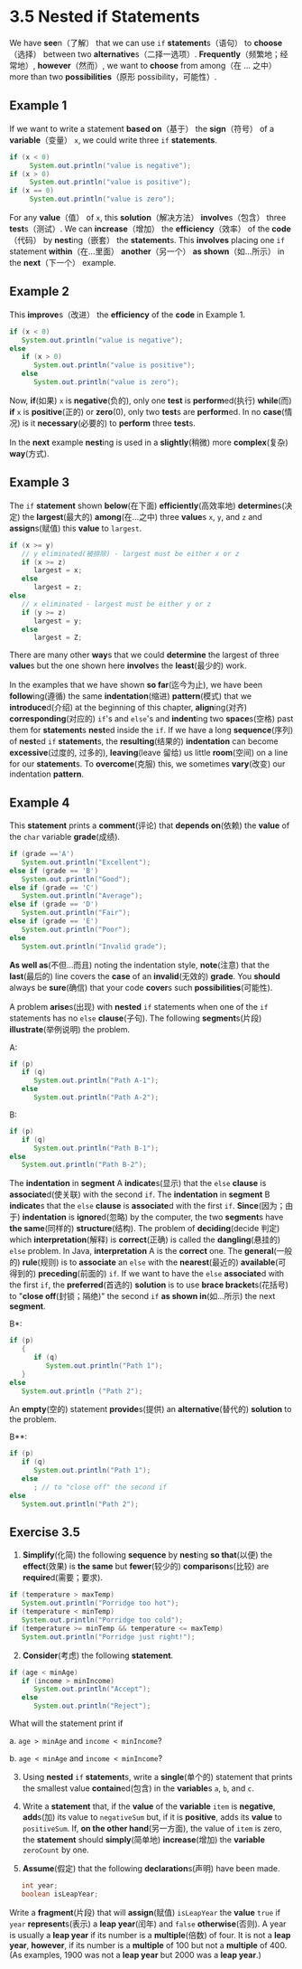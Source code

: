 # 3.5 Nested if Statements

We have **see**n（了解） that we can use `if` **statement**s（语句） to **choose**（选择） between two **alternative**s（二择一选项）. **Frequently**（频繁地；经常地）, **however**（然而）, we want to **choose** from among（在 ... 之中） more than two **possibilities**（原形 possibility，可能性）.

## Example 1

If we want to write a statement **based on**（基于） the **sign**（符号） of a **variable**（变量） `x`, we could write three `if` **statements**.

```java
if (x < 0)
     System.out.println("value is negative");
if (x > 0)
     System.out.println("value is positive");
if (x == 0)
     System.out.println("value is zero");
```

For any **value**（值） of `x`, this **solution**（解决方法） **involve**s（包含） three **test**s（测试）. We can **increase**（增加） the **efficiency**（效率） of the **code**（代码） by **nest**ing（嵌套） the **statement**s. This **involves** placing one `if` statement **within**（在...里面） **another**（另一个） **as shown**（如...所示） in the **next**（下一个） example.

## Example 2

This **improve**s（改进） the **efficiency** of the **code** in Example 1.

```java
if (x < 0)
   System.out.println("value is negative");
else
   if (x > 0)
      System.out.println("value is positive");
   else
      System.out.println("value is zero");
```
 
Now, **if**(如果) `x` is **negative**(负的), only one **test** is **perform**ed(执行) **while**(而) **if** `x` is **positive**(正的) or **zero**(0), only two **test**s are **perform**ed. In no **case**(情况) is it **necessary**(必要的) to **perform** three **test**s.
 
In the **next** example **nest**ing is used in a **slightly**(稍微) more **complex**(复杂) **way**(方式).

## Example 3

The `if` **statement** shown **below**(在下面) **efficiently**(高效率地) **determine**s(决定) the **largest**(最大的) **among**(在...之中) three **value**s `x`, `y`, and `z` and **assign**s(赋值) this **value** to `largest`.

```java
if (x >= y)
   // y eliminated(被排除) - largest must be either x or z
   if (x >= z)
      largest = x;
   else
      largest = z;
else 
   // x eliminated - largest must be either y or z
   if (y >= z)
      largest = y;
   else
      largest = Z;
```
      
There are many other **way**s that we could **determine** the largest of three **value**s but the one shown here **involve**s the **least**(最少的) work. 

In the examples that we have shown **so far**(迄今为止), we have been **follow**ing(遵循) the same **indentation**(缩进) **pattern**(模式) that we **introduce**d(介绍) at the beginning of this chapter, **align**ing(对齐) **corresponding**(对应的) `if`'s and `else`'s and **indent**ing two **space**s(空格) past them for **statement**s **nest**ed inside the `if`. If we have a long **sequence**(序列) of **nest**ed `if` **statement**s, the **resulting**(结果的) **indentation** can become **excessive**(过度的, 过多的), **leaving**(leave 留给) us little **room**(空间) on a line for our **statement**s. To **overcome**(克服) this, we sometimes **vary**(改变) our indentation **pattern**.

## Example 4

This **statement** prints a **comment**(评论) that **depends on**(依赖) the **value** of the `char` variable **grade**(成绩).

```java
if (grade =='A')
   System.out.println("Excellent");
else if (grade == 'B')
   System.out.println("Good");
else if (grade == 'C')
   System.out.println("Average");
else if (grade == 'D')
   System.out.println("Fair");
else if (grade == 'E')
   System.out.println("Poor");
else
   System.out.println("Invalid grade");
```
   
**As well as**(不但…而且) noting the indentation style, **note**(注意) that the **last**(最后的) line covers the **case** of an **invalid**(无效的) **grade**. You **should** always be **sure**(确信) that your code **cover**s such **possibilities**(可能性). 

A problem **arise**s(出现) with **nested** `if` statements when one of the `if` statements has no `else` **clause**(子句). The following **segment**s(片段) **illustrate**(举例说明) the problem.

A:    
```java
if (p)
   if (q)
      System.out.println("Path A-1");
   else
      System.out.println("Path A-2");
```
 
B:
```java
if (p)
   if (q)
      System.out.println("Path B-1");
else
   System.out.println("Path B-2"); 
```

The **indentation** in **segment** A **indicate**s(显示) that the `else` **clause** is **associate**d(使关联) with the second `if`. The **indentation** in **segment** B **indicate**s that the `else` **clause** is **associate**d with the first `if`. **Since**(因为；由于) **indentation** is **ignore**d(忽略) by the computer, the two **segment**s have **the same**(同样的) **structure**(结构). The problem of **deciding**(decide 判定) which **interpretation**(解释) is **correct**(正确) is called the **dangling**(悬挂的) `else` problem. In Java, **interpretation** A is the **correct** one. The **general**(一般的) **rule**(规则) is to **associate** an `else` with the **nearest**(最近的) **available**(可得到的) **preceding**(前面的) `if`. If we want to have the `else` **associate**d with the first `if`, the **preferred**(首选的) **solution** is to use **brace bracket**s(花括号) to "**close off**(封锁；隔绝)" the second `if` **as shown in**(如...所示) the next **segment**.

B*:
```java
if (p)
   {
      if (q)
         System.out.println("Path 1");
   }
else
   System.out.println ("Path 2"); 
```

An **empty**(空的) statement **provide**s(提供) an **alternative**(替代的) **solution** to the problem.

B**: 
```java
if (p)
   if (q)
      System.out.println("Path 1");
   else
      ; // to "close off" the second if
else
   System.out.println("Path 2");
```
 
## Exercise 3.5

1. **Simplify**(化简) the following **sequence** by **nest**ing **so that**(以便) the **effect**(效果) is **the same** but **fewer**(较少的) **comparison**s(比较) are **require**d(需要；要求).

```java
if (temperature > maxTemp)
   System.out.println("Porridge too hot");
if (temperature < minTemp)
   System.out.println("Porridge too cold");
if (temperature >= minTemp && temperature <= maxTemp)
   System.out.println("Porridge just right!"); 
```

2. **Consider**(考虑) the following **statement**.

```java
if (age < minAge)
   if (income > minIncome)
      System.out.println("Accept");
   else
      System.out.println("Reject"); 
```

What will the statement print if

a. `age > minAge` and `income < minIncome`?

b. `age < minAge` and `income < minIncome`?

3. Using **nested** `if` **statement**s, write a **single**(单个的) statement that prints the smallest value **contain**ed(包含) in the **variable**s `a`, `b`, and `c`.

4. Write a **statement** that, if the **value** of the **variable** `item` is **negative**, **add**s(加) its value to `negativeSum` but, if it is **positive**, adds its **value** to `positiveSum`. If, **on the other hand**(另一方面), the value of `item` is zero, the **statement** should **simply**(简单地) **increase**(增加) the **variable** `zeroCount` by one.
   
5. **Assume**(假定) that the following **declaration**s(声明) have been made.

```java
   int year;
   boolean isLeapYear; 
```

Write a **fragment**(片段) that will **assign**(赋值) `isLeapYear` the **value** `true` if `year` **represent**s(表示) a **leap year**(闰年) and `false` **otherwise**(否则). A year is usually a **leap year** if its number is a **multiple**(倍数) of four. It is not a **leap year**, **however**, if its number is a **multiple** of 100 but not a **multiple** of 400. (As examples, 1900 was not a **leap year** but 2000 was a **leap year**.)